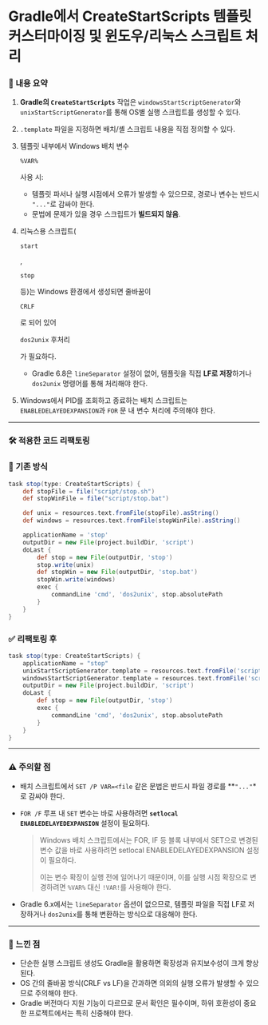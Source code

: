 # Gradle에서 CreateStartScripts 템플릿 커스터마이징 및 윈도우/리눅스 스크립트 처리

### 📌 내용 요약

1. **Gradle의 `CreateStartScripts`** 작업은 `windowsStartScriptGenerator`와 `unixStartScriptGenerator`를 통해 OS별 실행 스크립트를 생성할 수 있다.

2. `.template` 파일을 지정하면 배치/셸 스크립트 내용을 직접 정의할 수 있다.

3. 템플릿 내부에서 Windows 배치 변수 

   ```
   %VAR%
   ```

    사용 시:

   - 템플릿 파서나 실행 시점에서 오류가 발생할 수 있으므로, 경로나 변수는 반드시 `"..."`로 감싸야 한다.
   - 문법에 문제가 있을 경우 스크립트가 **빌드되지 않음**.

4. 리눅스용 스크립트(

   ```
   start
   ```

   , 

   ```
   stop
   ```

    등)는 Windows 환경에서 생성되면 줄바꿈이 

   ```
   CRLF
   ```

   로 되어 있어 

   `dos2unix` 후처리

   가 필요하다.

   - Gradle 6.8은 `lineSeparator` 설정이 없어, 템플릿을 직접 **LF로 저장**하거나 `dos2unix` 명령어를 통해 처리해야 한다.

5. Windows에서 PID를 조회하고 종료하는 배치 스크립트는 `ENABLEDELAYEDEXPANSION`과 `FOR` 문 내 변수 처리에 주의해야 한다.

------

### 🛠 적용한 코드 리팩토링

### 🔁 기존 방식

```groovy
task stop(type: CreateStartScripts) {
    def stopFile = file("script/stop.sh")
    def stopWinFile = file("script/stop.bat")

    def unix = resources.text.fromFile(stopFile).asString()
    def windows = resources.text.fromFile(stopWinFile).asString()

    applicationName = 'stop'
    outputDir = new File(project.buildDir, 'script')
    doLast {
        def stop = new File(outputDir, 'stop')
        stop.write(unix)
        def stopWin = new File(outputDir, 'stop.bat')
        stopWin.write(windows)
        exec {
            commandLine 'cmd', 'dos2unix', stop.absolutePath
        }
    }
}
```

### ✅ 리팩토링 후

```groovy
task stop(type: CreateStartScripts) {
    applicationName = "stop"
    unixStartScriptGenerator.template = resources.text.fromFile('script/stop.sh.template')
    windowsStartScriptGenerator.template = resources.text.fromFile('script/stop.bat.template')
    outputDir = new File(project.buildDir, 'script')
    doLast {
        def stop = new File(outputDir, 'stop')
        exec {
            commandLine 'cmd', 'dos2unix', stop.absolutePath
        }
    }
}
```

------

### ⚠️ 주의할 점

- 배치 스크립트에서 `SET /P VAR=<file` 같은 문법은 반드시 파일 경로를 **`"..."`*로 감싸야 한다.

- `FOR /F` 루프 내 `SET` 변수는 바로 사용하려면 **`setlocal ENABLEDELAYEDEXPANSION`** 설정이 필요하다.

  > Windows 배치 스크립트에서는 FOR, IF 등 블록 내부에서 SET으로 변경된 변수 값을 바로 사용하려면 setlocal ENABLEDELAYEDEXPANSION 설정이 필요하다.
  >
  > 이는 변수 확장이 실행 전에 일어나기 때문이며, 이를 실행 시점 확장으로 변경하려면 `%VAR%` 대신 `!VAR!`를 사용해야 한다.

- Gradle 6.x에서는 `lineSeparator` 옵션이 없으므로, 템플릿 파일을 직접 LF로 저장하거나 `dos2unix`를 통해 변환하는 방식으로 대응해야 한다.

------

### 🧠 느낀 점

- 단순한 실행 스크립트 생성도 Gradle을 활용하면 확장성과 유지보수성이 크게 향상된다.
- OS 간의 줄바꿈 방식(CRLF vs LF)을 간과하면 의외의 실행 오류가 발생할 수 있으므로 주의해야 한다.
- Gradle 버전마다 지원 기능이 다르므로 문서 확인은 필수이며, 하위 호환성이 중요한 프로젝트에서는 특히 신중해야 한다.
